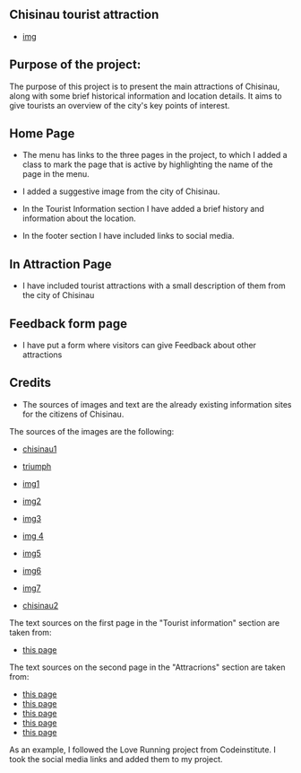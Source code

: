 ## Chisinau tourist attraction

 - [img](/read-me-images/Screenshot%202023-04-12-100903.jpg)

## Purpose of the project:

 The purpose of this project is to present the main attractions of Chisinau, along with some brief historical information and location details. It aims to give tourists an overview of the city's key points of interest.

## Home Page

 - The menu has links to the three pages in the project, to which I added a class to mark the page that is active by highlighting the name of the page in the menu.
 
 - I added a suggestive image from the city of Chisinau.

 - In the Tourist Information section I have added a brief history and information about the location.

 - In the footer section I have included links to social media.

## In Attraction Page

 - I have included tourist attractions with a small description of them from the city of Chisinau

## Feedback form page

 - I have put a form where visitors can give Feedback about other attractions

## Credits
  - The sources of images and text are the already existing information sites for the citizens of Chisinau.

  The sources of the images are the following:
  - [chisinau1](https://www.aviontourism.com/en/destinations/chisinau-469)

  - [triumph](https://adventuresoflilnicki.com/moldova-travel-guide/)

  - [img1](https://cityseeker.com/de/chisinau/1207019-valea-morilor-park)

  - [img2](https://photos.wikimapia.org/p/00/00/65/67/36_big.jpg)

  - [img3](https://upload.wikimedia.org/wikipedia/commons/0/07/Monumentul_lui_%C8%98tefan_cel_Mare_%C8%99i_Sf%C3%A2nt_din_Chi%C8%99in%C4%83u_14_-_March_-_2020_18.13.10_74.jpg)

  - [img 4](https://www.tripadvisor.de/Attraction_Review-g294456-d4324605-Reviews-Dendrarium_Park-Chisinau_Chisinau_District.html#/media-atf/4324605/155369463:p/?albumid=-160&type=0&category=-160)

  - [img5](https://de.wikipedia.org/wiki/Datei:%D0%A1%D0%BE%D0%B1%D0%BE%D1%80_%D0%A0%D0%BE%D0%B6%D0%B4%D0%B5%D1%81%D1%82%D0%B2%D0%B0_%D0%A5%D1%80%D0%B8%D1%81%D1%82%D0%BE%D0%B2%D0%B0,_%D0%9A%D0%B8%D1%88%D0%B8%D0%BD%D0%B5%D0%B2,_%D0%A0%D0%B5%D1%81%D0%BF%D1%83%D0%B1%D0%BB%D0%B8%D0%BA%D0%B0_%D0%9C%D0%BE%D0%BB%D0%B4%D0%BE%D0%B2%D0%B0_Catedrala_Na%C8%99terea_Domnului,_Chisinau,_Republica_Modova_Cathedral_of_Christ%27s_Navity,_Chisinau,_Republic_of_Moldova_%2851050512547%29.jpg)

  - [img6](https://i.simpalsmedia.com/afisha.md/places/750x350/479f6d7dfcf48a60d9f9e80db7c0a098.jpg)

  - [img7](https://locals.md/2017/istoricheskaya-spravka-park-la-izvor/)

  - [chisinau2](https://img.itinari.com/page/content/original/e15c371d-09d1-4dd1-8b60-7924051b731d-istock-1096433020.jpg?ch=DPR&dpr=1.25&w=994&s=38cf794f3113a9f23b826d6af2d13ae4)
                
 
 The text sources on the first page in the "Tourist information" section are taken from:
 - [this page](https://accesimobil.md/blog/chisinau-curiozitati)

 The text sources on the second page in the "Attracrions" section are taken from:
  - [this page](https://visit.chisinau.md/en/obiective_turistice/parcul-valea-morilor/)
  - [this page](https://www.atlasobscura.com/places/chisinau-state-circus)
  - [this page](https://www.gpsmycity.com/attractions/stefan-the-great-monument-7679.html)
  - [this page](https://www.itinari.com/en/dendrarium-park-the-most-stunning-roses-of-chisinau-f6ld)
  - [this page](https://en.wikipedia.org/wiki/Nativity_Cathedral,_Chi%C8%99in%C4%83u#See_also)

As an example, I followed the Love Running project from Codeinstitute. I took the social media links and added them to my project.